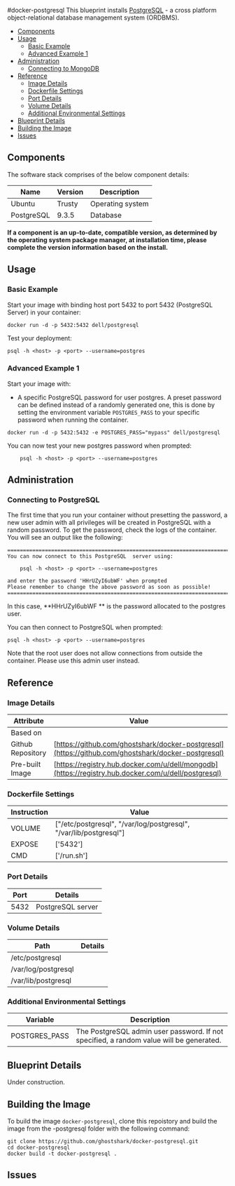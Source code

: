 #docker-postgresql
This blueprint installs [PostgreSQL](http://www.postgresql.org/) - a cross platform object-relational database management system (ORDBMS).

* [Components](#components)
* [Usage](#usage)
    * [Basic Example](#basic-example)
    * [Advanced Example 1](#advanced-example-1)
* [Administration](#administration)
    * [Connecting to MongoDB](#connecting-to-postgresql)
* [Reference](#reference)
    * [Image Details](#image-details)
    * [Dockerfile Settings](#dockerfile-settings)
    * [Port Details](#port-details)
    * [Volume Details](#volume-details)
    * [Additional Environmental Settings](#additional-environmental-settings)
* [Blueprint Details](#blueprint-details)
* [Building the Image](#building-the-image)
* [Issues](#issues)

<a name="components"></a>
## Components
The software stack comprises of the below component details:

Name       | Version    | Description
-----------|------------|------------------------------
Ubuntu     | Trusty     | Operating system
PostgreSQL | 9.3.5      | Database

**If a component is an up-to-date, compatible version, as determined by the operating system package manager, at installation time, please complete the version information based on the install.**

<a name="usage"></a>
## Usage

<a name="basic-example"></a>
### Basic Example
Start your image with binding host port 5432 to port 5432 (PostgreSQL Server) in your container:

```no-highlight
docker run -d -p 5432:5432 dell/postgresql
```

Test your deployment:

```no-highlight
psql -h <host> -p <port> --username=postgres
```

<a name="advanced-example-1"></a>
### Advanced Example 1
Start your image with:

* A specific PostgreSQL password for user postgres. A preset password can be defined instead of a randomly generated one, this is done by setting the environment variable `POSTGRES_PASS` to your specific password when running the container.

```no-highlight
docker run -d -p 5432:5432 -e POSTGRES_PASS="mypass" dell/postgresql
```

You can now test your new postgres password when prompted:

        psql -h <host> -p <port> --username=postgres

<a name="administration"></a>
## Administration

<a name="connecting-to-postgresql"></a>
### Connecting to PostgreSQL 
The first time that you run your container without presetting the password, a new user admin with all privileges will be created in PostgreSQL with a random password. To get the password, check the logs of the container. You will see an output like the following:

```no-highlight
========================================================================
You can now connect to this PostgreSQL  server using:

    psql -h <host> -p <port> --username=postgres

and enter the password 'HHrUZyI6ubWF' when prompted
Please remember to change the above password as soon as possible!
========================================================================
```

In this case, **HHrUZyI6ubWF ** is the password allocated to the postgres user.

You can then connect to PostgreSQL when prompted:

```no-highlight
psql -h <host> -p <port> --username=postgres
```

Note that the root user does not allow connections from outside the container. Please use this admin user instead.

<a name="reference"></a>
## Reference

<a name="image-details"></a>
### Image Details

Attribute         | Value
------------------|------
Based on          | 
Github Repository | [https://github.com/ghostshark/docker-postgresql](https://github.com/ghostshark/docker-postgresql)
Pre-built Image   | [https://registry.hub.docker.com/u/dell/mongodb](https://registry.hub.docker.com/u/dell/postgresql) 

<a name="dockerfile-settings"></a>
### Dockerfile Settings

Instruction | Value
------------|------
VOLUME      | ["/etc/postgresql", "/var/log/postgresql", "/var/lib/postgresql"]
EXPOSE      | ['5432']
CMD         | ['/run.sh']

<a name="port-details"></a>
### Port Details

Port | Details
-----|--------
5432 | PostgreSQL server

<a name="volume-details"></a>
### Volume Details

Path                | Details
--------------------|--------
/etc/postgresql     | 
/var/log/postgresql |
/var/lib/postgresql |

<a name="additional-environmental-settings"></a>
### Additional Environmental Settings

Variable     | Description
-------------|------------
POSTGRES_PASS | The PostgreSQL admin user password. If not specified, a random value will be generated.

<a name="blueprint-details"></a>
## Blueprint Details
Under construction.

<a name="building-the-image"></a>
## Building the Image
To build the image `docker-postgresql`, clone this repoistory and build the image from the -postgresql folder with the following command:

```no-highlight
git clone https://github.com/ghostshark/docker-postgresql.git
cd docker-postgresql
docker build -t docker-postgresql .
```
<a name="issues"></a>
## Issues
